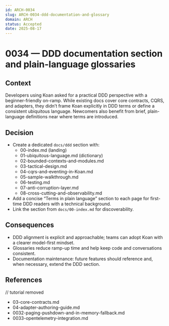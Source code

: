 ```yaml
---
id: ARCH-0034
slug: ARCH-0034-ddd-documentation-and-glossary
domain: ARCH
status: Accepted
date: 2025-08-17
---
```


# 0034 — DDD documentation section and plain-language glossaries

 

## Context
Developers using Koan asked for a practical DDD perspective with a beginner-friendly on-ramp. While existing docs cover core contracts, CQRS, and adapters, they didn’t frame Koan explicitly in DDD terms or define a consistent ubiquitous language. Newcomers also benefit from brief, plain-language definitions near where terms are introduced.

## Decision
- Create a dedicated `docs/ddd` section with:
  - 00-index.md (landing)
  - 01-ubiquitous-language.md (dictionary)
  - 02-bounded-contexts-and-modules.md
  - 03-tactical-design.md
  - 04-cqrs-and-eventing-in-Koan.md
  - 05-sample-walkthrough.md
  - 06-testing.md
  - 07-anti-corruption-layer.md
  - 08-cross-cutting-and-observability.md
- Add a concise “Terms in plain language” section to each page for first-time DDD readers with a technical background.
- Link the section from `docs/00-index.md` for discoverability.

## Consequences
- DDD alignment is explicit and approachable; teams can adopt Koan with a clearer model-first mindset.
- Glossaries reduce ramp-up time and help keep code and conversations consistent.
- Documentation maintenance: future features should reference and, when necessary, extend the DDD section.

## References
// tutorial removed
- 03-core-contracts.md
- 04-adapter-authoring-guide.md
- 0032-paging-pushdown-and-in-memory-fallback.md
- 0033-opentelemetry-integration.md
